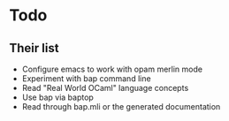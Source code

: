# Todo

## Their list
 - Configure emacs to work with opam merlin mode
 - Experiment with bap command line
 - Read "Real World OCaml" language concepts
 - Use bap via baptop
 - Read through bap.mli or the generated documentation


